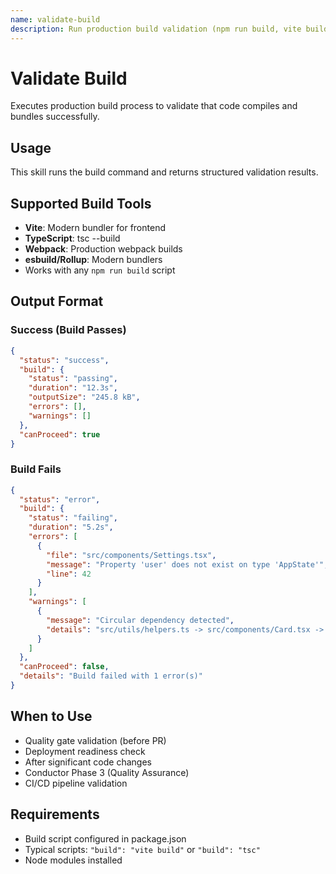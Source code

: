 ```yaml
---
name: validate-build
description: Run production build validation (npm run build, vite build, tsc) to ensure code compiles and builds successfully. Returns structured output with build status, duration, size metrics, and error details. Used for quality gates and deployment readiness checks.
---
```


# Validate Build

Executes production build process to validate that code compiles and bundles successfully.

## Usage

This skill runs the build command and returns structured validation results.

## Supported Build Tools

- **Vite**: Modern bundler for frontend
- **TypeScript**: tsc --build
- **Webpack**: Production webpack builds
- **esbuild/Rollup**: Modern bundlers
- Works with any `npm run build` script

## Output Format

### Success (Build Passes)

```json
{
  "status": "success",
  "build": {
    "status": "passing",
    "duration": "12.3s",
    "outputSize": "245.8 kB",
    "errors": [],
    "warnings": []
  },
  "canProceed": true
}
```

### Build Fails

```json
{
  "status": "error",
  "build": {
    "status": "failing",
    "duration": "5.2s",
    "errors": [
      {
        "file": "src/components/Settings.tsx",
        "message": "Property 'user' does not exist on type 'AppState'",
        "line": 42
      }
    ],
    "warnings": [
      {
        "message": "Circular dependency detected",
        "details": "src/utils/helpers.ts -> src/components/Card.tsx -> src/utils/helpers.ts"
      }
    ]
  },
  "canProceed": false,
  "details": "Build failed with 1 error(s)"
}
```

## When to Use

- Quality gate validation (before PR)
- Deployment readiness check
- After significant code changes
- Conductor Phase 3 (Quality Assurance)
- CI/CD pipeline validation

## Requirements

- Build script configured in package.json
- Typical scripts: `"build": "vite build"` or `"build": "tsc"`
- Node modules installed
